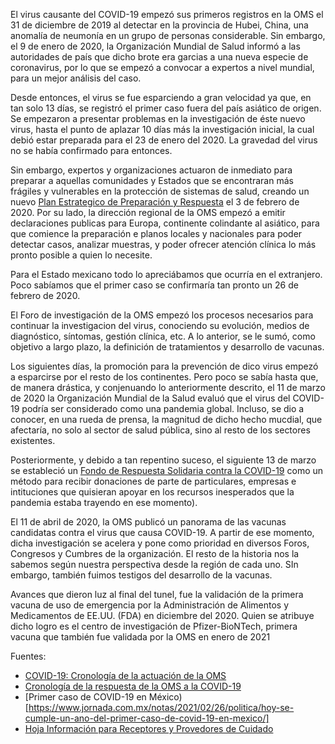 El virus causante del COVID-19 empezó sus primeros registros en la OMS el 31 de diciembre de 2019 al detectar en la provincia de Hubei, China, una anomalía de neumonía en un grupo de personas considerable. Sin embargo, el 9 de enero de 2020, la Organización Mundial de Salud informó a las autoridades de país que dicho brote era garcias a una nueva especie de coronavirus, por lo que se empezó a convocar a expertos a nivel mundial, para un mejor análisis del caso.

Desde entonces, el virus se fue esparciendo a gran velocidad ya que, en tan solo 13 días, se registró el primer caso fuera del país asiático de origen. Se empezaron a presentar problemas en la investigación de éste nuevo virus, hasta el punto de aplazar 10 días más la investigación inicial, la cual debió estar preparada para el 23 de enero del 2020. La gravedad del virus no se había confirmado para entonces.

Sin embargo, expertos y organizaciones actuaron de inmediato para preparar a aquellas comunidades y Estados que se encontraran más frágiles y vulnerables en la protección de sistemas de salud, creando un nuevo [Plan Estrategico de Preparación y Respuesta](https://www.who.int/publications-detail-redirect/strategic-preparedness-and-response-plan-for-the-new-coronavirus) el 3 de febrero de 2020. Por su lado, la dirección regional de la OMS empezó a emitir declaraciones publicas para Europa, continente colindante al asiático, para que comience la preparación e planos locales y nacionales para poder detectar casos, analizar muestras, y poder ofrecer atención clínica lo más pronto posible a quien lo necesite.

Para el Estado mexicano todo lo apreciábamos que ocurría en el extranjero. Poco sabíamos que el primer caso se confirmaría tan pronto un 26 de febrero de 2020.

El Foro de investigación de la OMS empezó los procesos necesarios para continuar la investigacion del virus, conociendo su evolución, medios de diagnóstico, síntomas, gestión clínica, etc. A lo anterior, se le sumó, como objetivo a largo plazo, la definición de tratamientos y desarrollo de vacunas.

Los siguientes días, la promoción para la prevención de dico virus empezó a esparcirse por el resto de los continentes. Pero poco se sabía hasta que, de manera drástica, y conjenuando lo anteriormente descrito, el 11 de marzo de 2020 la Organización Mundial de la Salud evaluó que el virus del COVID-19 podría ser considerado como una pandemia global. Incluso, se dio a conocer, en una rueda de prensa, la magnitud de dicho hecho mucdial, que afectaría, no solo al sector de salud pública, sino al resto de los sectores existentes.

Posteriormente, y debido a tan repentino suceso, el siguiente 13 de marzo se estableció un [Fondo de Respuesta Solidaria contra la COVID-19](https://www.who.int/es/emergencies/diseases/novel-coronavirus-2019/donate) como un método para recibir donaciones de parte de particulares, empresas e intituciones que quisieran apoyar en los recursos inesperados que la pandemia estaba trayendo en ese momento).

El 11 de abril de 2020, la OMS publicó un panorama de las vacunas candidatas contra el virus que causa COVID-19. A partir de ese momento, dicha investigación se acelera y pone como prioridad en diversos Foros, Congresos y Cumbres de la organización. El resto de la historia nos la sabemos según nuestra perspectiva desde la región de cada uno. SIn embargo, también fuimos testigos del desarrollo de la vacunas.

Avances que dieron luz al final del tunel, fue la validación de la primera vacuna de uso de emergencia por la Administración de Alimentos y Medicamentos de EE.UU. (FDA) en diciembre del 2020. Quien se atribuye dicho logro es el centro de investigación de Pfizer-BioNTech, primera vacuna que también fue validada por la OMS en enero de 2021

Fuentes:
- [COVID-19: Cronología de la actuación de la OMS](https://www.who.int/es/emergencies/diseases/novel-coronavirus-2019/donate)
- [Cronología de la respuesta de la OMS a la COVID-19‎](https://www.who.int/es/news/item/29-06-2020-covidtimeline)
- [Primer caso de COVID-19 en México)[https://www.jornada.com.mx/notas/2021/02/26/politica/hoy-se-cumple-un-ano-del-primer-caso-de-covid-19-en-mexico/]
- [Hoja Información para Receptores y Provedores de Cuidado](https://www.fda.gov/media/144625/download)